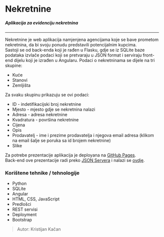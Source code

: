 # Nekretnine
##### Aplikacija za evidenciju nekretnina 
---
Nekretnine je web aplikacija namjenjena agencijama koje se bave prometom nekretnina, da bi svoju ponudu predstavili potencijalnim kupcima.  
Sastoji se od back-enda koji je rađen u Flasku, gdje se iz SQLite baze podataka izvlače podaci koji se pretvaraju u JSON format i serviraju front-end dijelu koji je izrađen u Angularu.  Podaci o nekretninama se dijele na tri skupine:

- Kuće
- Stanovi
- Zemljišta
 
Za svaku skupinu prikazuju se ovi podaci:

- ID - indetifikacijski broj nekretnine
- Mjesto - mjesto gdje se nekretnina nalazi
- Adresa - adresa nekretnine
- Kvadratura - površina nekretnine
- Cijena
- Opis
- Prodavatelj - ime i prezime prodavatelja i njegova email adresa (klikom na email šalje se poruka sa id brojem nekretnine)
- Slike

Za potrebe prezentacije aplikacija je deployana na [GitHub Pages][ln1].  
Back-end ove prezentacije radi preko [JSON Servera][ln2] i nalazi se [ovdje][ln3].


### Korištene tehnike / tehnologije

  - Python
  - SQLite
  - Angular
  - HTML, CSS, JavaScript
  - Predlošci
  - REST servisi
  - Deployment
  - Bootstrap  
  
  
>Autor: Kristijan Kačan

[ln1]: <https://kkacan.github.io/nekretnine-angular>
[ln2]: <https://github.com/typicode/json-server>
[ln3]: <https://github.com/kkacan/nekretnine-api>
